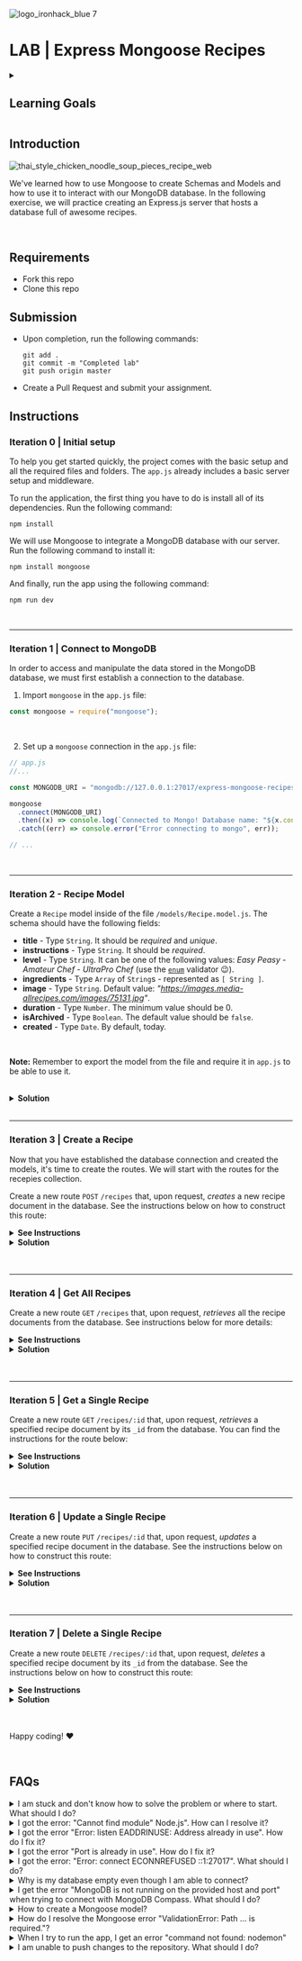 ![logo_ironhack_blue 7](https://user-images.githubusercontent.com/23629340/40541063-a07a0a8a-601a-11e8-91b5-2f13e4e6b441.png)

# LAB | Express Mongoose Recipes

<details>
  <summary>
    <h2>Learning Goals</h2>
  </summary>

  This exercise allows you to practice and apply the concepts and techniques taught in class. 

  Upon completion of this exercise, you will be able to:


  - Use Mongoose in a Node.js project to connect to a MongoDB database and perform CRUD operations
- Create Mongoose Schemas and Models for your MongoDB collections
- Implement server routes in Express.js to handle `GET`, `POST`, `PUT`, and `DELETE` HTTP requests
- Create dynamic routes in Express.js using route parameters

  <br>

  <hr>
</details>

## Introduction

![thai_style_chicken_noodle_soup_pieces_recipe_web](https://user-images.githubusercontent.com/23629340/38369283-ac1bda62-38e7-11e8-9c9b-d9df623f1bc3.jpg)

We've learned how to use Mongoose to create Schemas and Models and how to use it to interact with our MongoDB database. In the following exercise, we will practice creating an Express.js server that hosts a database full of awesome recipes.

<br>



## Requirements

- Fork this repo
- Clone this repo



## Submission

- Upon completion, run the following commands:

  ```shell
  git add .
  git commit -m "Completed lab"
  git push origin master
  ```

- Create a Pull Request and submit your assignment.



## Instructions

### Iteration 0 | Initial setup

To help you get started quickly, the project comes with the basic setup and all the required files and folders. The `app.js` already includes a basic server setup and middleware.



To run the application, the first thing you have to do is install all of its dependencies. Run the following command:

```shell
npm install
```



We will use Mongoose to integrate a MongoDB database with our server. Run the following command to install it:

```shell
npm install mongoose
```



And finally, run the app using the following command:

```shell
npm run dev
```

<br>



<hr>

### Iteration 1 | Connect to MongoDB

In order to access and manipulate the data stored in the MongoDB database, we must first establish a connection to the database.


1. Import `mongoose` in the `app.js` file:
```js
const mongoose = require("mongoose");
```
<br>

2. Set up a `mongoose` connection in the `app.js` file:

```js
// app.js
//...

const MONGODB_URI = "mongodb://127.0.0.1:27017/express-mongoose-recipes-dev";

mongoose
  .connect(MONGODB_URI)
  .then((x) => console.log(`Connected to Mongo! Database name: "${x.connections[0].name}"`))
  .catch((err) => console.error("Error connecting to mongo", err));

// ...
```

<br>



<hr>

### Iteration 2 - Recipe Model

Create a `Recipe` model inside of the file `/models/Recipe.model.js`. The schema should have the following fields:

- **title** - Type `String`. It should be *required* and *unique*.
- **instructions** - Type `String`. It should be *required*.
- **level** - Type `String`. It can be one of the following values: _Easy Peasy_ - _Amateur Chef_ - _UltraPro Chef_ (use the [`enum`](https://mongoosejs.com/docs/api/schemanumberoptions.html#SchemaNumberOptions.prototype.enum) validator :wink:).
- **ingredients** - Type `Array` of `String`s - represented as `[ String ]`.
- **image** - Type `String`. Default value: _"https://images.media-allrecipes.com/images/75131.jpg"_.
- **duration** - Type `Number`. The minimum value should be 0.
- **isArchived** - Type `Boolean`. The default value should be `false`.
- **created** - Type `Date`. By default, today.

<br>

**Note:** Remember to export the model from the file and require it in `app.js` to be able to use it.

<br>



<details>

  <summary><b>Solution</b></summary>

  ```js
  // models/Recipe.model.js

  const mongoose = require("mongoose");
  const Schema = mongoose.Schema;

  // CREATE A SCHEMA
  const recipeSchema = new Schema({
    title: { type: String, required: true, unique: true },
    instructions: { type: String, required: true },
    level: { type: String, enum: ["Easy Peasy", "Amateur Chef", "UltraPro Chef"] },
    ingredients: { type: [String] },
    image: { type: String, default: "https://images.media-allrecipes.com/images/75131.jpg" },
    duration: { type: Number, min: 0 },
    isArchived: { type: Boolean, default: false },
    created: { type: Date, default: Date.now }
  });

  // CREATE A MODEL
  const Recipe = mongoose.model("Recipe", recipeSchema);

  // EXPORT THE MODEL
  module.exports = Recipe;
  ```


  <br>

  <hr>
</details>

<br>



<hr>

### Iteration 3 | Create a Recipe

Now that you have established the database connection and created the models, it's time to create the routes. We will start with the routes for the recepies collection.

Create a new route `POST` `/recipes` that, upon request, *creates* a new recipe document in the database. See the instructions below on how to construct this route:



<details>
  <summary><b>See Instructions</b></summary>

  <br>



**HTTP Request**

- Method: **`POST`**
- Route: **`/recipes`**



**HTTP Response:**

- Status code: **`201`** (Created) if the document is successfully created.
- Content-Type: JSON



**Error Response:**

- Status code: **`500`** (Internal Server Error) in case of an error.



  <br>




</details>



<details>


  <summary><b>Solution</b></summary>

  <p align="center">
    <img src="https://education-team-2020.s3.eu-west-1.amazonaws.com/web-dev/labs/lab-express-mongoose-recipes-v2/01-lab-mongoose-recipes-solution-post-recipes-req-body.png" alt="iteration solution code snippet" width="750">
  </p>


  <br>

  <hr>


</details>

<br>



<br>



<hr>

### Iteration 4 | Get All Recipes

Create a new route `GET` `/recipes` that, upon request, *retrieves* all the recipe documents from the database. See instructions below for more details:



<details>
  <summary><b>See Instructions</b></summary>

  <br>



**HTTP Request:**

- Method: **`GET`**

- Route: **`/recipes`**

  

**HTTP Response:**

- Status code: **`200`** (OK)

- Content-Type: JSON

  

**Error response:**

- Status code: **`500`** (Internal Server Error) in case of an error.



  <br>



</details>



<details>


  <summary><b>Solution</b></summary>

  <p align="center">
    <img src="https://education-team-2020.s3.eu-west-1.amazonaws.com/web-dev/labs/lab-express-mongoose-recipes-v2/02-lab-mongoose-recipes-solution-get-all-recipes.png" alt="iteration solution code snippet" width="750">
  </p>


  <br>

  <hr>


</details>

<br>



<br>





<hr>

### Iteration 5 | Get a Single Recipe

Create a new route `GET` `/recipes/:id` that, upon request, *retrieves* a specified recipe document by its `_id` from the database. You can find the instructions for the route below:





<details>
  <summary><b>See Instructions</b></summary>

  <br>



**HTTP Request:**

- Method: **`GET`**
- Route: **`/recipes/:id`**



**HTTP Response:**

- Status code: **`200`** (OK)
- Content-Type: JSON



**Error response:**

- Status code: **`500`** (Internal Server Error) in case of an error.



  <br>



</details>



<details>


  <summary><b>Solution</b></summary>

  <p align="center">
    <img src="https://education-team-2020.s3.eu-west-1.amazonaws.com/web-dev/labs/lab-express-mongoose-recipes-v2/03-lab-mongoose-recipes-solution-get-single-recipe.png" alt="iteration solution code snippet" width="750">
  </p>


  <br>

  <hr>


</details>

<br>



<br>



<hr>

### Iteration 6 | Update a Single Recipe

Create a new route `PUT` `/recipes/:id` that, upon request, *updates* a specified recipe document in the database. See the instructions below on how to construct this route:





<details>
  <summary><b>See Instructions</b></summary>

  <br>



**HTTP Request:**

- Method: **`PUT`**
- Route: **`/recipes/:id`**



**HTTP Response:**

- Status code: **`200`** (OK)

- Content-Type: JSON

  

**Error Response:**

- Status code: **`500`** (Internal Server Error) in case of an error.



  <br>



</details>





<details>


  <summary><b>Solution</b></summary>

  <p align="center">
    <img src="https://education-team-2020.s3.eu-west-1.amazonaws.com/web-dev/labs/lab-express-mongoose-recipes-v2/04-lab-mongoose-recipes-solution-update-single-recipe.png" alt="iteration solution code snippet" width="750">
  </p>


  <br>

  <hr>


</details>

<br>



<br>



<hr>

### Iteration 7 | Delete a Single Recipe

Create a new route `DELETE` `/recipes/:id` that, upon request, *deletes* a specified recipe document by its `_id` from the database. See the instructions below on how to construct this route:





<details>
  <summary><b>See Instructions</b></summary>

  <br>



**HTTP Request:**

- Method: **`DELETE`**
- Route: **`/recipes/:id`**



**HTTP Response:**

- Status code: **`204`** (No Content) if the document is successfully deleted.



**Error Response:**

- Status code: **`500`** (Internal Server Error) in case of an error.





  <br>




</details>



<details>


  <summary><b>Solution</b></summary>

  <p align="center">
    <img src="https://education-team-2020.s3.eu-west-1.amazonaws.com/web-dev/labs/lab-express-mongoose-recipes-v2/05-lab-mongoose-recipes-solution-update-single-recipe.png" alt="iteration solution code snippet" width="750">
  </p>


  <br>

  <hr>


</details>

<br>



<br>


<!--

<hr>

### Bonus: Iteration 8 | User Model

Create a `User` model inside of the file `/models/User.model.js`. The schema should have the following fields:

- **email** - Type String.  It should be *required* and *unique*.
- **firstName** - Type `String`. It should be *required* and have a minimum length of 2.
- **lastName** - Type `String`. It should be *required* and have a minimum length of 2.
- **password** - Type `String`.  It should be *required* and have minimum length of 8.
- **image** - Type `String`.  Default value: _"https://xsgames.co/randomusers/assets/avatars/pixel/44.jpg"_.
- **favorites** - Type `Array` of `ObjectId`s referencing the documents from the `Recipes` model <br> (represented as `[ mongoose.ObjectId ]`). Default value: `[]`

<br>

**Note:** Remember to export the model from the file and require it in `app.js` to be able to use it.

<br>



<details>


  <summary><b>Solution</b></summary>

  ```js
  // models/User.model.js

  const mongoose = require("mongoose");
  const Schema = mongoose.Schema;

  // CREATE A SCHEMA
  const userSchema = new Schema({
    email: { type: String, required: true, unique: true },
    firstName: { type: String, required: true, minlength: 2 },
    lastName: { type: String, required: true, minlength: 2 },
    password: { type: String, required: true, minlength: 8 },
    image: { type: String, default: "https://xsgames.co/randomusers/assets/avatars/pixel/44.jpg" },
    favorites: { type: [ Schema.Types.ObjectId ], ref: "Recipe", default: [] }
  });

  // CREATE A MODEL
  const User = mongoose.model("User", userSchema);

  // EXPORT THE MODEL
  module.exports = User;
  ```


  <br>

  <hr>


</details>

<br>





<hr>

### Bonus: Iteration 9 | Create a Single User

Create a new route `POST` `/users` that, upon request, *creates* a new user document in the database. See instructions below for more details:



<details>
  <summary><b>See Instructions</b></summary>

  <br>



**HTTP Request:**

- Method: **`POST`**

- Route: **`/users`**

  

**HTTP Response:**

- Status code: **`201`** (Created) if the document is successfully created.
- Content-Type: JSON



**Error Response:**

- Status code: **`500`** (Internal Server Error) in case of an error.



  <br>




</details>

<details>


  <summary><b>Solution</b></summary>

  <p align="center">
    <img src="https://education-team-2020.s3.eu-west-1.amazonaws.com/web-dev/labs/lab-express-mongoose-recipes-v2/06-lab-mongoose-recipes-solution-create-single-user.png" alt="iteration solution code snippet" width="750">
  </p>


  <br>

  <hr>


</details>

<br>



<br>



<hr>

### Bonus: Iteration 10 | Get a Single User

Create a new route `GET` `/users/:id` that, upon request, *retrieves* a specified user document by its `_id` from the database.



<details>
  <summary><b>See Instructions</b></summary>

  <br>



**HTTP Request:**

- Method: **`GET`**

- Route: **`/users/:id`**

  

**HTTP Response:**

- Status code: **`200`** (OK)

- Content-Type: JSON

  

**Error Response:**

- Status code: **`500`** (Internal Server Error) in case of an error.



  <br>



</details>



<details>


  <summary><b>Solution</b></summary>

  <p align="center">
    <img src="https://education-team-2020.s3.eu-west-1.amazonaws.com/web-dev/labs/lab-express-mongoose-recipes-v2/07-lab-mongoose-recipes-solution-get-single-user.png" alt="iteration solution code snippet" width="750">
  </p>


  <br>

  <hr>


</details>

<br>



<br>



<hr>

### Bonus: Iteration 11 | Update a Single User

In this iteration, your task is to extend the functionality of the API and provide a way to store favorite recipes for each user.

Create a route `PUT` `/users/:id` that will, upon request, ***update* the specified user document and add a *recipe id* to the `favorites`** array:



  <br>



<details>
  <summary><b>See Instructions</b></summary>

  <br>



**HTTP Request:**

- Method: **`PUT`**
- Route: **`/users/:id`**



**HTTP Response:**

- Status code: **`200`** (OK)
- Content-Type: JSON



**Error Response:**

- Status code: **`500`** (Internal Server Error) in case of an error.



  <br>



</details>



<br>



**Hint:**

To push the *recipe id* to the array of `favorites`, use the following syntax:

```js
User.findByIdUpdate(
  <USER_ID>,
  { $push: { favorites: <RECIPE_ID>  } },
  { new: true }
)
```

*The MongoDB [`$push`](https://www.mongodb.com/docs/v6.0/reference/operator/update/push/#mongodb-update-up.-push) operator appends a specified value to an array.*

*The `<USER_ID>` and `<RECIPE_ID>` are just placeholders that you should replace with the document `_id`.*



<br>



<details>


  <summary><b>Solution</b></summary>

  <p align="center">
    <img src="https://education-team-2020.s3.eu-west-1.amazonaws.com/web-dev/labs/lab-express-mongoose-recipes-v2/08-lab-mongoose-recipes-solution-update-single-user.png" alt="iteration solution code snippet" width="750">
  </p>


  <br>

  <hr>


</details>

<br>





<hr>

### Bonus: Iteration 12 | Populate Favorites

Update the route `GET` `/users/:id` so that it *retrieves* the specified user document **with the populated `favorites` field**:



  <br>



<details>
  <summary><b>See Instructions</b></summary>

  <br>



**HTTP Request:**

- Method: **`GET`**
- Route: **`/users/:id`**



**HTTP Response:**

- Status code: **`200`** (OK)
- Content-Type: JSON



**Error Response:**

- Status code: **`500`** (Internal Server Error) in case of an error.



  <br>



</details>



<details>


  <summary><b>Solution</b></summary>

  <p align="center">
    <img src="https://education-team-2020.s3.eu-west-1.amazonaws.com/web-dev/labs/lab-express-mongoose-recipes-v2/09-lab-mongoose-recipes-solution-populate-user-favorites.png" alt="iteration solution code snippet" width="750">
  </p>


  <br>

  <hr>


</details>

<br>



<br>



<hr>




-->

Happy coding! :heart:

<br>



## FAQs


<details>
  <summary>I am stuck and don't know how to solve the problem or where to start. What should I do?</summary>


  <br>

  If you are stuck in your code and don't know how to solve the problem or where to start, you should take a step back and try to form a clear question about the specific issue you are facing. This will help you narrow down the problem and come up with potential solutions.

  For example, is it a concept that you don't understand, or are you receiving an error message that you don't know how to fix? It is usually helpful to try to state the problem as clearly as possible, including any error messages you are receiving. This can help you communicate the issue to others and potentially get help from classmates or online resources. 

  Once you have a clear understanding of the problem, you will be able to start working toward the solution.

  <br>

  [Back to top](#faqs)

</details>

<details>
  <summary>I got the error: "Cannot find module" Node.js". How can I resolve it?</summary>


  <br>

  The error "Cannot find module" in a Node.js application means that the module you are trying to import or use does not exist in your project or cannot be found by Node.js.

  There are a few things you can try to resolve the issue:



1. **Dependencies are not installed**: Make sure that all dependencies are installed.
   To do this, run the command `npm install` in the root folder of your project.
      This will install all of the dependencies listed in the project's `package.json` file, and ensure that all of the modules that your Node'js application requires are available.
2. **Module is not installed**: Make sure that the *package* you are trying to use is listed in the project's `package.json` and that it is installed.
   To do this, run the command `npm install <package_name>`, replacing the `<package_name>` with the name of the package.
      This will add the package to the list of dependencies in the `package.json` file, and install it in the project.
3. **Module is not imported:** Make sure that you've imported the module/package correctly and that the `require` statement is spelled correctly and available in the correct place in your code.
4. **Wrong file path:** If you are importing another file as a module, make sure that the file you are trying to require is located in the correct folder and that you are using the correct file path.
5. **Wrong module/package name:** Check the spelling of the package name you are trying to import.



  <br>

  [Back to top](#faqs)

</details>

<details>
  <summary>I got the error "Error: listen EADDRINUSE: Address already in use". How do I fix it?</summary>


  <br>

  This error means that the port is taken by another process that is still running on that port. 
  To fix the issue, you need to kill the process using the port and then run the command again. Here's how to do it:

  #### On Mac/Linux

  To kill the process running on port `3000`, run the following command in the terminal:

  ```bash
sudo kill -9 $(lsof -t -i:3000)   
  ```

  **Important:** Replace the above example port *3000* with the port number of the process you are trying to kill.

  <br>

  #### On Windows

  ##### 1. Using the Task Manager

  To kill the running process on Windows using the Task Manager do the following:

1. Open the **Task Manager** by pressing: **<kbd>Ctrl</kbd>** + **<kbd>Shift</kbd>** + **<kbd>Esc</kbd>** 
2. Find the Node process you want to terminate.
3. Right-click and select **End Task**

  <br>

  ##### 2. Using Command Prompt

  To kill the running process on Windows using the Command Prompt do the following:

1. Open the windows **Start** menu
2. Search for **CMD** in the search bar
3. In the search results, right-click on **Command Prompt** and select **Run as administrator**. This will open the Command Prompt terminal.
4. In the Command Prompt terminal, run the following command to find the process ID:

   ```bash
   netstat -ano|findstr "PID :3000"
   ```

   > If the process happens to be running on another port, simply replace `3000` with the number the port number the process is running on.

   This will return the process id (PID). You should then run the following command using the process id (PID) you got in the previous step to terminate the process:

   ```bash
   taskkill /PID 12345 /f
   ```

   **Important:** Replace the above example PID *12345*, with the process id (PID) you got in the previous step.

  <br>

  [Back to top](#faqs)

</details>

<details>
  <summary>I got the error "Port is already in use". How do I fix it?</summary>


  <br>

  This error means that the port is taken by another process that is still running on that port. 
  To fix the issue, you need to kill the process using the port and then run the command again. Here's how to do it:

  #### On Mac/Linux

  To kill the process running on port `3000`, run the following command in the terminal:

  ```bash
sudo kill -9 $(lsof -t -i:3000)   
  ```

  **Important:** Replace the above example port *3000* with the port number of the process you are trying to kill.

  <br>

  #### On Windows

  ##### 1. Using the Task Manager

  To kill the running process on Windows using the Task Manager do the following:

1. Open the **Task Manager** by pressing: **<kbd>Ctrl</kbd>** + **<kbd>Shift</kbd>** + **<kbd>Esc</kbd>** 
2. Find the Node process you want to terminate.
3. Right-click and select **End Task**

  <br>

  ##### 2. Using Command Prompt

  To kill the running process on Windows using the Command Prompt do the following:

1. Open the windows **Start** menu
2. Search for **CMD** in the search bar
3. In the search results, right-click on **Command Prompt** and select **Run as administrator**. This will open the Command Prompt terminal.
4. In the Command Prompt terminal, run the following command to find the process ID:

   ```bash
   netstat -ano|findstr "PID :3000"
   ```

   > If the process happens to be running on another port, simply replace `3000` with the number the port number the process is running on.

   This will return the process id (PID). You should then run the following command using the process id (PID) you got in the previous step to terminate the process:

   ```bash
   taskkill /PID 12345 /f
   ```

  **Important:** Replace the above example PID *12345*, with the process id (PID) you got in the previous step.

  <br>

  [Back to top](#faqs)

</details>

<details>
  <summary>I got the error: "Error: connect ECONNREFUSED ::1:27017". What should I do?</summary>


  <br>

  This error means that the Node.js application is unable to connect to a MongoDB instance running on the local (same) machine.



There are a few things you should look at to troubleshoot this:

**1. Check the database connection string**: Check that the connection string is correct. The database connection string should be in the format:

   ```python
mongodb://127.0.0.1:27017/databaseName
   ```



**2. Verify that MongoDB is running on your machine**: Check that MongoDB is running on your machine. If it is not running, restart the service according to the following instructions:

<br>



**On Mac:**

Check if MongoDB is running on your machine, by running the command:

   ```bash
brew services list
   ```



You should see the service `mongodb-community` listed as `started`. If not, run the following command to start it:

   ```bash
brew services start mongodb-community
   ```

<br>



**On Ubuntu:**
   You can start the [`mongod`](https://www.mongodb.com/docs/manual/reference/program/mongod/#mongodb-binary-bin.mongod) process by issuing the following command:

   ```bash
sudo systemctl start mongod
   ```



If you receive an error similar to the following when starting [`mongod`:](https://www.mongodb.com/docs/manual/reference/program/mongod/#mongodb-binary-bin.mongod)

   > ```
   > Failed to start mongod.service: Unit mongod.service not found.
   > ```



Run the following command first:

   ```bash
sudo systemctl daemon-reload
   ```

Then run the start command above again.

<br>



**On Windows:**

To open the *MongoDB* process on Windows, you will need to do these steps:

   - Go to your *Program Files* in your *C:* drive - the local disk

   - In *Program Files* go to the *MongoDB* folder

   - Inside the *MongoDB* folder, follow this path `Server/4.4/bin`. The version number on your system (`4.4`) may be slightly different for the newer installations.

   - Double-click on the file named **mongod.exe**.


 ![](https://education-team-2020.s3.eu-west-1.amazonaws.com/web-dev/prework/installations/win-installations-bootcamp-mongo-03.png)
     

   <br>

  [Back to top](#faqs)

</details>

<details>
  <summary>Why is my database empty even though I am able to connect?</summary>


  <br>

  It is normal for the database to be empty if you have not inserted any data into it. If you want to confirm that your connection to the database is working correctly, you can try inserting a simple document into a collection and then querying the collection or checking the database to see if the document was added.

  <br>

  [Back to top](#faqs)

</details>

<details>
  <summary>I get the error "MongoDB is not running on the provided host and port" when trying to connect with MongoDB Compass. What should I do?</summary>


  <br>

  If you are trying to connect to a MongoDB instance running locally, you should first check that MongoDB is running on your machine. If it is not running, restart the service according to the following instructions:

   **On Mac:**

  Check if MongoDB is running on your machine, by running the command:

  ```bash
brew services list
  ```

  You should see the service `mongodb-community` listed as `started`. If not, run the following command to start it:

  ```bash
brew services start mongodb-community
  ```

   <br>

  **On Ubuntu:**

  You can start the [`mongod`](https://www.mongodb.com/docs/manual/reference/program/mongod/#mongodb-binary-bin.mongod) process by issuing the following command:

  ```bash
sudo systemctl start mongod
  ```

  If you receive an error similar to the following when starting [`mongod`:](https://www.mongodb.com/docs/manual/reference/program/mongod/#mongodb-binary-bin.mongod)

  > ```
  > Failed to start mongod.service: Unit mongod.service not found.
  > ```

  Run the following command first:

  ```bash
sudo systemctl daemon-reload
  ```

  Then run the start command above again.


   <br>

   **On Windows:**

   To open the *MongoDB* process on Windows, you will need to do these steps:

   - Go to your *Program Files* in your *C:* drive - the local disk
   - In *Program Files* go to the *MongoDB* folder
   - Inside the *MongoDB* folder, follow this path `Server/4.4/bin`. The version number on your system (`4.4`) may be slightly different for the newer installations.
   - Double-click on the file named **mongod.exe**.

 <br>
     

 ![](https://education-team-2020.s3.eu-west-1.amazonaws.com/web-dev/prework/installations/win-installations-bootcamp-mongo-03.png)
     

   <br>

  [Back to top](#faqs)

</details>

<details>
  <summary>How to create a Mongoose model?</summary>


  <br>

  The mongoose model serves as a blueprint for creating and managing documents within MongoDB collections. The mongoose model is an overlay on top of one MongoDB collection, that we use to query and interact with that database collection.

  Here is an example of creating a `User` model to manage documents in the `users` collection:

  ```js
  // IMPORT MONGOOSE
  const mongoose = require("mongoose");

  // CREATE A SCHEMA - defines the shape of the documents
  const userSchema = new mongoose.Schema({ 
    firstName: String,
    lastName: String 
  });

  // CREATE THE MODEL
  const User = mongoose.model("User", schema);

  // EXPORT THE MODEL
  module.exports = User;
  ```

  <br>

  In the above example, we created and exported a `User` model, so that it can be imported and used anywhere in the application for managing the database collection `users`.

Let's break down the above example and the steps in creating a mongoose model:

1. **Import mongoose:** The first step is to import the `mongoose` library.

2. **Create a schema:**  The next step is to create a schema, which defines the shape of the documents that will be stored in the `users` collection. In the above example, the schema has two fields `firstName` and `lastName` which are both strings.

3. **Create the model**: The last step is to create the model. This is doe using the method `mongoose.model()` , which takes two arguments: the name of the model, in this case `'User'` and the schema it should use.
   Mongoose automatically pluralizes and converts to lowercase the provided model name and uses it as the name of the collection. In this case, the string `'User'` is automatically converted into a collection name -> `users`.

4. **Export the model:** After the model is created, it needs to be exported so it can be used in other parts of the application.

   <br>

   [Back to top](#faqs)

</details>

<details>
  <summary>How do I resolve the Mongoose error "ValidationError: Path ... is required."?</summary>


  <br>

  This error occurs when you try to save a document to the database without a value for a field that is marked as required in the model.
  To fix this error, make sure that you are providing a value for all required fields when creating or updating a document. You can verify that you are providing the correct values by using the console.log to inspect the data before saving it to the database.

  <br>

  [Back to top](#faqs)

</details>

<details>
  <summary>When I try to run the app, I get an error "command not found: nodemon"</summary>


  <br>

  Make sure you have `nodemon` installed globally:


  ```bash
npm install -g nodemon
  ```

  This will install nodemon globally on your system, making it available to all of your projects.

  <br>

  [Back to top](#faqs)

</details>

<details>
  <summary>I am unable to push changes to the repository. What should I do?</summary>


  <br>

  There are a couple of possible reasons why you may be unable to *push* changes to a Git repository:

1. **You have not committed your changes:** Before you can push your changes to the repository, you need to commit them using the `git commit` command. Make sure you have committed your changes and try pushing again. To do this, run the following terminal commands from the project folder:

   ```shell
   git add .
   git commit -m "Your commit message"
   git push
   ```

   <br>

   

  2. **You do not have permission to push to the repository:** If you have cloned the repository directly from the main Ironhack repository without making a *Fork* first, you do not have write access to the repository.
     To check which remote repository you have cloned, run the following terminal command from the project folder:
     
     ```shell
     git remote -v
     ```
     
     

  If the link shown is the same as the main Ironhack repository, you will need to fork the repository to your GitHub account first, and then clone your fork to your local machine to be able to push the changes.

  **Note:** You may want to make a copy of the code you have locally, to avoid losing it in the process.

  <br>

  [Back to top](#faqs)

</details>
